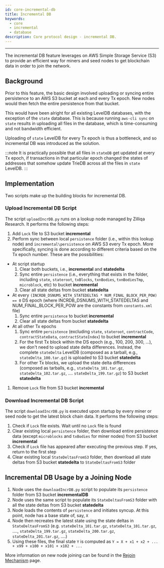 ```yaml
---
id: core-incremental-db
title: Incremental DB
keywords:
  - core
  - incremental
  - database
description: Core protocol design - incremental DB.
---
```


---

The incremental DB feature leverages on AWS Simple Storage Service (S3) to provide an efficient way for miners and seed nodes to get blockchain data in order to join the network.

## Background

Prior to this feature, the basic design involved uploading or syncing entire persistence to an AWS S3 bucket at each and every Tx epoch. New nodes would then fetch the entire persistence from that bucket.

This would have been alright for all existing LevelDB databases, with the exception of the `state` database. This is because running `aws-cli sync` on `state` results in uploading all files in the database, which is time-consuming and not bandwidth efficient.

Uploading of `state` LevelDB for every Tx epoch is thus a bottleneck, and so incremental DB was introduced as the solution.

:::note
It is practically possible that all files in `stateDB` get updated at every Tx epoch, if transactions in that particular epoch changed the states of addresses that somehow update TrieDB across all the files in `state` LevelDB.
:::

## Implementation

Two scripts make up the building blocks for incremental DB.

### Upload Incremental DB Script

The script `uploadIncrDB.py` runs on a lookup node managed by Zilliqa Research. It performs the following steps:

1. Add `Lock` file to S3 bucket **incremental**
1. Perform sync between local `persistence` folder (i.e., within this lookup node) and `incremental\persistence` on AWS S3 every Tx epoch. More specifically, syncing is done according to different criteria based on the Tx epoch number. These are the possibilities:

- At script startup
  1. Clear both buckets, i.e., **incremental** and **statedelta**
  1. Sync entire `persistence` (i.e., everything that exists in the folder, including `state`, `stateroot`, `txBlocks`, `txnBodies`, `txnBodiesTmp`, `microblock`, etc) to bucket **incremental**
  1. Clear all state deltas from bucket **statedelta**
- At every `(INCRDB_DSNUMS_WITH_STATEDELTAS * NUM_FINAL_BLOCK_PER_POW) == 0` DS epoch (where INCRDB_DSNUMS_WITH_STATEDELTAS and NUM_FINAL_BLOCK_PER_POW are the constants from `constants.xml` file)
  1. Sync entire `persistence` to bucket **incremental**
  1. Clear all state deltas from bucket **statedelta**
- At all other Tx epochs
  1. Sync entire `persistence` (excluding `state`, `stateroot`, `contractCode`, `contractStateData`, `contractStateIndex`) to bucket **incremental**
  1. For the first Tx block within the DS epoch (e.g., 100, 200, 300, ...), we don't need to upload state delta differences. Instead, the complete `stateDelta` LevelDB (composed as a tarball, e.g., `stateDelta_100.tar.gz`) is uploaded to S3 bucket **statedelta**
  1. For other Tx blocks, we upload the state delta differences (composed as tarballs, e.g., `stateDelta_101.tar.gz`, `stateDelta_102.tar.gz`, .... `stateDelta_199.tar.gz`) to S3 bucket **statedelta**

1. Remove `Lock` file from S3 bucket **incremental**

### Download Incremental DB Script

The script `downloadIncrDB.py` is executed upon startup by every miner or seed node to get the latest block chain data. It performs the following steps:

1. Check if `Lock` file exists. Wait until no `Lock` file is found
1. Clear existing local `persistence` folder, then download entire persistence data (except `microblocks` and `txBodies` for miner nodes) from S3 bucket **incremental**
1. Check if `Lock` file has appeared after executing the previous step. If yes, return to the first step
1. Clear existing local `StateDeltasFromS3` folder, then download all state deltas from S3 bucket **statedelta** to `StateDeltasFromS3` folder

## Incremental DB Usage by a Joining Node

1. Node uses the `downloadIncrDB.py` script to populate its `persistence` folder from S3 bucket **incrementalDB**
1. Node uses the same script to populate its `StateDeltasFromS3` folder with all the state deltas from S3 bucket **statedelta**
1. Node loads the contents of `persistence` and initiates syncup. At this point, node has a base state of, say, `X`
1. Node then recreates the latest state using the state deltas in `StateDeltasFromS3` (e.g. `stateDelta_101.tar.gz`, `stateDelta_101.tar.gz`, ...., `stateDelta_199.tar.gz`, `stateDelta_200.tar.gz`, `stateDelta_201.tar.gz`, ....)
1. Using these files, the final state `Y` is computed as `Y = X + x1 + x2 + ... + x99 + x100 + x101 + x102 + ...`

More information on new node joining can be found in the [Rejoin Mechanism](core-rejoin-mechanism.md) page.

